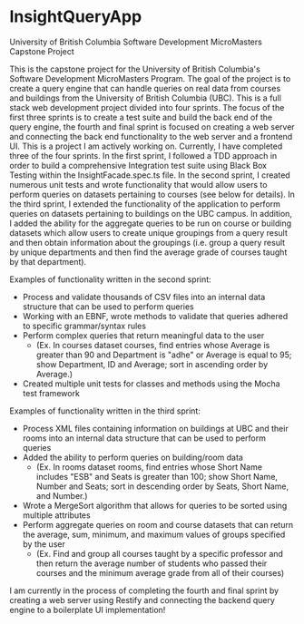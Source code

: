# InsightQueryApp
University of British Columbia Software Development MicroMasters Capstone Project

This is the capstone project for the University of British Columbia's Software Development MicroMasters Program. The goal of the project is to create a query engine that can handle queries on real data from courses and buildings from the University of British Columbia (UBC). This is a full stack web development project divided into four sprints. The focus of the first three sprints is to create a test suite and build the back end of the query engine, the fourth and final sprint is focused on creating a web server and connecting the back end functionality to the web server and a frontend UI. This is a project I am actively working on. Currently, I have completed three of the four sprints. In the first sprint, I followed a TDD approach in order to build a comprehensive Integration test suite using Black Box Testing within the InsightFacade.spec.ts file. In the second sprint, I created numerous unit tests and wrote functionality that would allow users to perform queries on datasets pertaining to courses (see below for details). In the third sprint, I extended the functionality of the application to perform queries on datasets pertaining to buildings on the UBC campus. In addition, I added the ability for the aggregate queries to be run on course or building datasets which allow users to create unique groupings from a query result and then obtain information about the groupings (i.e. group a query result by unique departments and then find the average grade of courses taught by that department).

Examples of functionality written in the second sprint:
  * Process and validate thousands of CSV files into an internal data structure that can be used to perform queries
  * Working with an EBNF, wrote methods to validate that queries adhered to specific grammar/syntax rules
  * Perform complex queries that return meaningful data to the user
    - (Ex. In courses dataset courses, find entries whose Average is greater than 90 and Department is "adhe" or Average is equal to 95; show Department, ID and Average; sort in         ascending order by Average.)
  * Created multiple unit tests for classes and methods using the Mocha test framework

Examples of functionality written in the third sprint:
  * Process XML files containing information on buildings at UBC and their rooms into an internal data structure that can be used to perform queries
  * Added the ability to perform queries on building/room data
    - (Ex. In rooms dataset rooms, find entries whose Short Name includes "ESB" and Seats is greater than 100; show Short Name, Number and Seats; sort in descending order by             Seats, Short Name, and Number.)
  * Wrote a MergeSort algorithm that allows for queries to be sorted using multiple attributes
  * Perform aggregate queries on room and course datasets that can return the average, sum, minimum, and maximum values of groups specified by the user
    - (Ex. Find and group all courses taught by a specific professor and then return the average number of students who passed their courses and the minimum average grade from         all of their courses)
 
 I am currently in the process of completing the fourth and final sprint by creating a web server using Restify and connecting the backend query engine to a boilerplate UI implementation!
